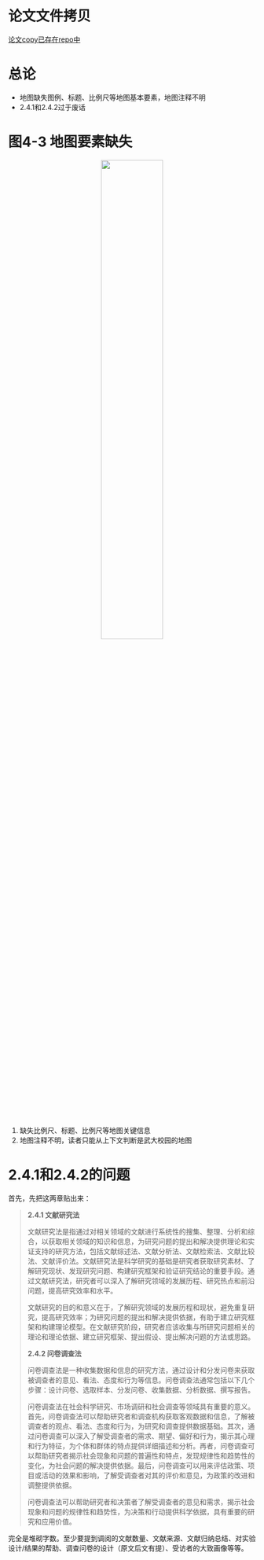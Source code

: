 # 论文文件拷贝
[论文copy已存在repo中](https://github.com/affogato-lab/thesis-bug-pasta/blob/main/_media/%E5%A5%B3%E6%80%A7%E8%A7%86%E8%A7%92%E4%B8%8B%E8%80%83%E8%99%91%E6%81%90%E6%83%A7%E6%84%9F%E7%9A%84%E6%AD%A5%E8%A1%8C%E8%B7%AF%E5%BE%84%E8%A7%84%E5%88%92%E7%A0%94%E7%A9%B6_%E8%B0%A2%E6%97%B6%E6%99%94.pdf)

# 总论
- 地图缺失图例、标题、比例尺等地图基本要素，地图注释不明
- 2.4.1和2.4.2过于废话

# 图4-3 地图要素缺失
<div align="center">
    <img src="/assets/whu_map.png"
         width="50%" 
         height="50%">
</div>

1. 缺失比例尺、标题、比例尺等地图关键信息
2. 地图注释不明，读者只能从上下文判断是武大校园的地图

# 2.4.1和2.4.2的问题
首先，先把这两章贴出来：
> **2.4.1 文献研究法**
> 
> 文献研究法是指通过对相关领域的文献进行系统性的搜集、整理、分析和综合，以获取相关领域的知识和信息，为研究问题的提出和解决提供理论和实证支持的研究方法，包括文献综述法、文献分析法、文献检索法、文献比较法、文献评价法。文献研究法是科学研究的基础是研究者获取研究素材、了解研究现状、发现研究问题、构建研究框架和验证研究结论的重要手段。通过文献研究法，研究者可以深入了解研究领域的发展历程、研究热点和前沿问题，提高研究效率和水平。
> 
>文献研究的目的和意义在于，了解研究领域的发展历程和现状，避免重复研究，提高研究效率；为研究问题的提出和解决提供依据，有助于建立研究框架和构建理论模型。在文献研究阶段，研究者应该收集与所研究问题相关的理论和理论依据、建立研究框架、提出假设、提出解决问题的方法或思路。
>
> **2.4.2 问卷调查法**
> 
> 问卷调查法是一种收集数据和信息的研究方法，通过设计和分发问卷来获取被调查者的意见、看法、态度和行为等信息。问卷调查法通常包括以下几个步骤：设计问卷、选取样本、分发问卷、收集数据、分析数据、撰写报告。
> 
>问卷调查法在社会科学研究、市场调研和社会调查等领域具有重要的意义。首先，问卷调查法可以帮助研究者和调查机构获取客观数据和信息，了解被调查者的观点、看法、态度和行为，为研究和调查提供数据基础。其次，通过问卷调查可以深入了解受调查者的需求、期望、偏好和行为，揭示其心理和行为特征，为个体和群体的特点提供详细描述和分析。再者，问卷调查可以帮助研究者揭示社会现象和问题的普遍性和特点，发现规律性和趋势性的变化，为社会问题的解决提供依据。最后，问卷调查可以用来评估政策、项目或活动的效果和影响，了解受调查者对其的评价和意见，为政策的改进和调整提供依据。
>
>问卷调查法可以帮助研究者和决策者了解受调查者的意见和需求，揭示社会现象和问题的规律性和趋势性，为决策和行动提供科学依据，具有重要的研究和应用价值。

完全是堆砌字数。至少要提到调阅的文献数量、文献来源、文献归纳总结、对实验设计/结果的帮助、调查问卷的设计（原文后文有提）、受访者的大致画像等等。

